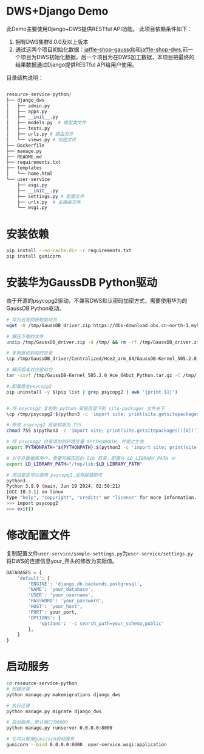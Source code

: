 # DWS+Django Demo

此Demo主要使用Django+DWS提供RESTful API功能。
此项目依赖条件如下：

1. 拥有DWS集群8.0.0及以上版本
2. 通过这两个项目初始化数据：[jaffle-shop-gaussdb](https://github.com/pangpang20/jaffle-shop-gaussdb)和[jaffle-shop-dws](https://github.com/pangpang20/jaffle-shop-dws),前一个项目为DWS初始化数据，后一个项目为在DWS加工数据，本项目把最终的结果数据通过Django提供RESTful API给用户使用。

目录结构说明：

```python

resource-service-python/
├── django_dws
│   ├── admin.py
│   ├── apps.py
│   ├── __init__.py
│   ├── models.py  # 模型类文件
│   ├── tests.py
│   ├── urls.py # 路由文件
│   └── views.py # 视图文件
├── Dockerfile
├── manage.py
├── README.md
├── requirements.txt
├── templates
│   └── home.html
└── user-service
    ├── asgi.py
    ├── __init__.py
    ├── settings.py # 配置文件
    ├── urls.py  # 主路由文件
    └── wsgi.py
```

# 安装依赖

```bash
pip install --no-cache-dir -r requirements.txt
pip install gunicorn

```

# 安装华为GaussDB Python驱动

由于开源的psycopg2驱动，不兼容DWS默认密码加密方式，需要使用华为的GaussDB Python驱动。

```bash
# 华为云官网获取驱动包
wget -O /tmp/GaussDB_driver.zip https://dbs-download.obs.cn-north-1.myhuaweicloud.com/GaussDB/1730887196055/GaussDB_driver.zip

# 解压下载的文件
unzip /tmp/GaussDB_driver.zip -d /tmp/ && rm -rf /tmp/GaussDB_driver.zip

# 复制驱动到临时目录
\cp /tmp/GaussDB_driver/Centralized/Hce2_arm_64/GaussDB-Kernel_505.2.0_Hce_64bit_Python.tar.gz /tmp/

# 解压版本对应驱动包
tar -zxvf /tmp/GaussDB-Kernel_505.2.0_Hce_64bit_Python.tar.gz -C /tmp/ && rm -rf /tmp/GaussDB-Kernel_505.2.0_Hce_64bit_Python.tar.gz

# 卸载原生psycopg2
pip uninstall -y $(pip list | grep psycopg2 | awk '{print $1}')


# 将 psycopg2 复制到 python 安装目录下的 site-packages 文件夹下
\cp /tmp/psycopg2 $(python3 -c 'import site; print(site.getsitepackages()[0])') -r

# 修改 psycopg2 目录权限为 755
chmod 755 $(python3 -c 'import site; print(site.getsitepackages()[0])')/psycopg2 -R

# 将 psycopg2 目录添加到环境变量 $PYTHONPATH，并使之生效
export PYTHONPATH="${PYTHONPATH}:$(python3 -c 'import site; print(site.getsitepackages()[0])')"

# 对于非数据库用户，需要将解压后的 lib 目录，配置在 LD_LIBRARY_PATH 中
export LD_LIBRARY_PATH="/tmp/lib:$LD_LIBRARY_PATH"

# 测试是否可以使用 psycopg2,没有报错即可
python3
Python 3.9.9 (main, Jun 19 2024, 02:50:21)
[GCC 10.3.1] on linux
Type "help", "copyright", "credits" or "license" for more information.
>>> import psycopg2
>>> exit()
```

# 修改配置文件

复制配置文件`user-service/sample-settings.py`为`user-service/settings.py`将DWS的连接信息your_开头的修改为实际值。

```python
DATABASES = {
    'default': {
        'ENGINE': 'django.db.backends.postgresql',
        'NAME': 'your_database',
        'USER': 'your_username',
        'PASSWORD': 'your_password',
        'HOST': 'your_host',
        'PORT': your_port,
        'OPTIONS': {
            'options': '-c search_path=your_schema,public'
        },
    }
}
```

# 启动服务

```bash
cd resource-service-python
# 创建迁移
python manage.py makemigrations django_dws

# 执行迁移
python manage.py migrate django_dws

# 启动服务，默认端口为8000
python manage.py runserver 0.0.0.0:8000

# 也可以使用gunicorn启动服务
gunicorn --bind 0.0.0.0:8000  user-service.wsgi:application

```
